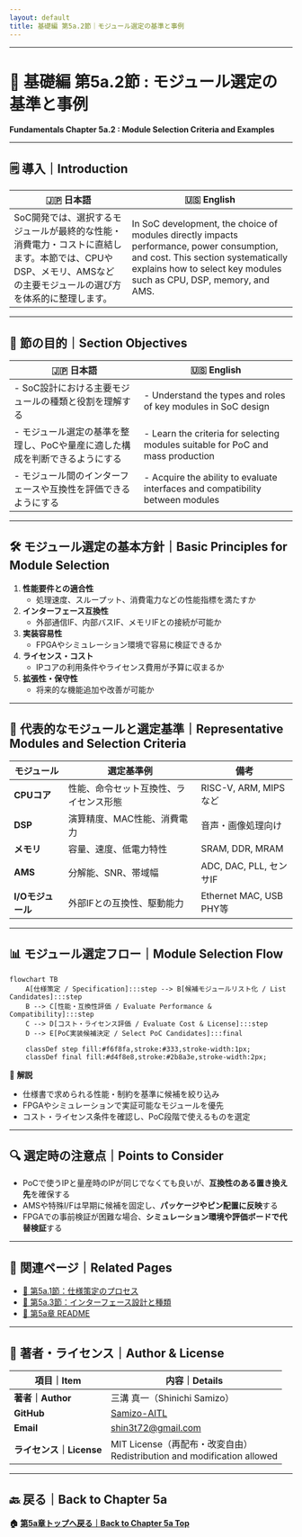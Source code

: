 ```yaml
---
layout: default
title: 基礎編 第5a.2節｜モジュール選定の基準と事例
---
```


---

# 📘 基礎編 第5a.2節 : モジュール選定の基準と事例  
**Fundamentals Chapter 5a.2 : Module Selection Criteria and Examples**

---

## 🗒 導入｜Introduction

| 🇯🇵 日本語 | 🇺🇸 English |
|-----------|-----------|
| SoC開発では、選択するモジュールが最終的な性能・消費電力・コストに直結します。本節では、CPUやDSP、メモリ、AMSなどの主要モジュールの選び方を体系的に整理します。 | In SoC development, the choice of modules directly impacts performance, power consumption, and cost. This section systematically explains how to select key modules such as CPU, DSP, memory, and AMS. |

---

## 🎯 節の目的｜Section Objectives

| 🇯🇵 日本語 | 🇺🇸 English |
|-----------|-----------|
| - SoC設計における主要モジュールの種類と役割を理解する | - Understand the types and roles of key modules in SoC design |
| - モジュール選定の基準を整理し、PoCや量産に適した構成を判断できるようにする | - Learn the criteria for selecting modules suitable for PoC and mass production |
| - モジュール間のインターフェースや互換性を評価できるようにする | - Acquire the ability to evaluate interfaces and compatibility between modules |

---

## 🛠 モジュール選定の基本方針｜Basic Principles for Module Selection

1. **性能要件との適合性**  
   - 処理速度、スループット、消費電力などの性能指標を満たすか  
2. **インターフェース互換性**  
   - 外部通信IF、内部バスIF、メモリIFとの接続が可能か  
3. **実装容易性**  
   - FPGAやシミュレーション環境で容易に検証できるか  
4. **ライセンス・コスト**  
   - IPコアの利用条件やライセンス費用が予算に収まるか  
5. **拡張性・保守性**  
   - 将来的な機能追加や改善が可能か  

---

## 📌 代表的なモジュールと選定基準｜Representative Modules and Selection Criteria

| **モジュール** | **選定基準例** | **備考** |
|------------|-----------|------|
| **CPUコア** | 性能、命令セット互換性、ライセンス形態 | RISC-V, ARM, MIPSなど |
| **DSP** | 演算精度、MAC性能、消費電力 | 音声・画像処理向け |
| **メモリ** | 容量、速度、低電力特性 | SRAM, DDR, MRAM |
| **AMS** | 分解能、SNR、帯域幅 | ADC, DAC, PLL, センサIF |
| **I/Oモジュール** | 外部IFとの互換性、駆動能力 | Ethernet MAC, USB PHY等 |

---

## 📊 モジュール選定フロー｜Module Selection Flow

```mermaid
flowchart TB
    A[仕様策定 / Specification]:::step --> B[候補モジュールリスト化 / List Candidates]:::step
    B --> C[性能・互換性評価 / Evaluate Performance & Compatibility]:::step
    C --> D[コスト・ライセンス評価 / Evaluate Cost & License]:::step
    D --> E[PoC実装候補決定 / Select PoC Candidates]:::final

    classDef step fill:#f6f8fa,stroke:#333,stroke-width:1px;
    classDef final fill:#d4f8e8,stroke:#2b8a3e,stroke-width:2px;
```

📍 **解説**  
- 仕様書で求められる性能・制約を基準に候補を絞り込み  
- FPGAやシミュレーションで実証可能なモジュールを優先  
- コスト・ライセンス条件を確認し、PoC段階で使えるものを選定  

---

## 🔍 選定時の注意点｜Points to Consider

- PoCで使うIPと量産時のIPが同じでなくても良いが、**互換性のある置き換え先**を確保する  
- AMSや特殊I/Fは早期に候補を固定し、**パッケージやピン配置に反映**する  
- FPGAでの事前検証が困難な場合、**シミュレーション環境や評価ボードで代替検証**する  

---

## 🔗 関連ページ｜Related Pages

- [📘 第5a.1節：仕様策定のプロセス](5a.1_spec_process.md)  
- [📘 第5a.3節：インターフェース設計と種類](5a.3_interface_design.md)  
- [📘 第5a章 README](README.md)  

---

## 👤 著者・ライセンス｜Author & License

| 項目｜Item | 内容｜Details |
|------------|----------------------------|
| **著者｜Author** | 三溝 真一（Shinichi Samizo） |
| **GitHub** | [Samizo-AITL](https://github.com/Samizo-AITL) |
| **Email** | [shin3t72@gmail.com](mailto:shin3t72@gmail.com) |
| **ライセンス｜License** | MIT License（再配布・改変自由）<br>Redistribution and modification allowed |

---

## 🔙 戻る｜Back to Chapter 5a
**🏠 [第5a章トップへ戻る｜Back to Chapter 5a Top](README.md)**
